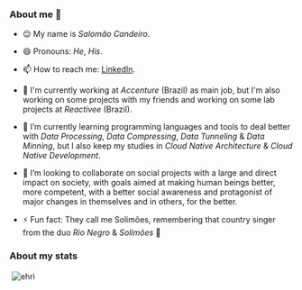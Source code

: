 ### About me 👋

- 😌 My name is *Salomão Candeiro*.

- 😄 Pronouns: *He*, *His*.

- 📫 How to reach me: [LinkedIn](https://linkedin.com/in/scandeiro).

- 🔭 I'm currently working at *Accenture* (Brazil) as main job, but I'm also working on some projects with my friends and working on some lab projects at *Reactivee* (Brazil).

- 🌱 I’m currently learning programming languages and tools to deal better with *Data Processing*, *Data Compressing*, *Data Tunneling* & *Data Minning*, but I also keep my studies in *Cloud Native Architecture* & *Cloud Native Development*.

- 👯 I’m looking to collaborate on social projects with a large and direct impact on society, with goals aimed at making human beings better, more competent, with a better social awareness and protagonist of major changes in themselves and in others, for the better.

<!-- - 🤔 I’m looking for help with ... -->

<!-- - 💬 Ask me about ... -->

- ⚡ Fun fact: They call me Solimões, remembering that country singer from the duo *Rio Negro* & *Solimões* 🤠

### About my stats

<p>&nbsp;<img align="center" src="https://github-readme-stats.vercel.app/api?username=scandeiro&show_icons=true&locale=en" alt="ehri" /></p>
